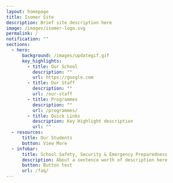 ```yaml
---
layout: homepage
title: Isomer Site
description: Brief site description here
image: /images/isomer-logo.svg
permalink: /
notification: ""
sections:
  - hero:
      background: /images/updategif.gif
      key_highlights:
        - title: Our School
          description: ""
          url: https://google.com
        - title: Our Staff
          description: ""
          url: /our-staff
        - title: Programmes
          description: ""
          url: /programmes/
        - title: Quick Links
          description: Key Highlight description
          url: ""
  - resources:
      title: Our Students
      button: View More
  - infobar:
      title: School Safety, Security & Emergency Preparedness
      description: About a sentence worth of description here
      button: Button text
      url: /faq/
---
```

